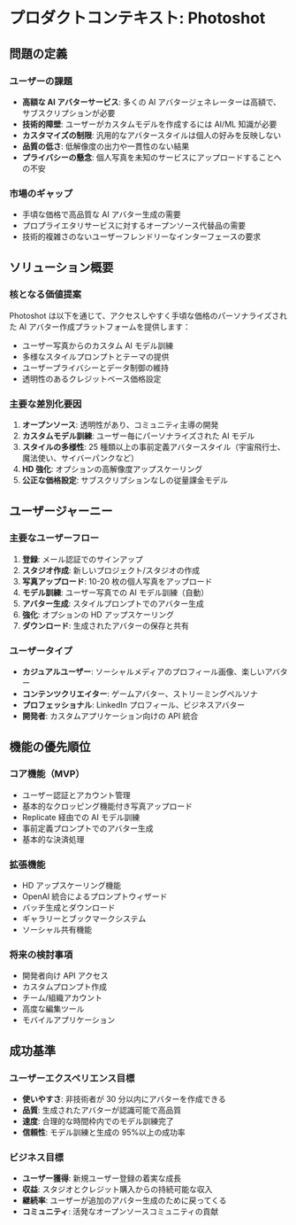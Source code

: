 # プロダクトコンテキスト: Photoshot

## 問題の定義

### ユーザーの課題

- **高額な AI アバターサービス**: 多くの AI アバタージェネレーターは高額で、サブスクリプションが必要
- **技術的障壁**: ユーザーがカスタムモデルを作成するには AI/ML 知識が必要
- **カスタマイズの制限**: 汎用的なアバタースタイルは個人の好みを反映しない
- **品質の低さ**: 低解像度の出力や一貫性のない結果
- **プライバシーの懸念**: 個人写真を未知のサービスにアップロードすることへの不安

### 市場のギャップ

- 手頃な価格で高品質な AI アバター生成の需要
- プロプライエタリサービスに対するオープンソース代替品の需要
- 技術的複雑さのないユーザーフレンドリーなインターフェースの要求

## ソリューション概要

### 核となる価値提案

Photoshot は以下を通じて、アクセスしやすく手頃な価格のパーソナライズされた AI アバター作成プラットフォームを提供します：

- ユーザー写真からのカスタム AI モデル訓練
- 多様なスタイルプロンプトとテーマの提供
- ユーザープライバシーとデータ制御の維持
- 透明性のあるクレジットベース価格設定

### 主要な差別化要因

1. **オープンソース**: 透明性があり、コミュニティ主導の開発
2. **カスタムモデル訓練**: ユーザー毎にパーソナライズされた AI モデル
3. **スタイルの多様性**: 25 種類以上の事前定義アバタースタイル（宇宙飛行士、魔法使い、サイバーパンクなど）
4. **HD 強化**: オプションの高解像度アップスケーリング
5. **公正な価格設定**: サブスクリプションなしの従量課金モデル

## ユーザージャーニー

### 主要なユーザーフロー

1. **登録**: メール認証でのサインアップ
2. **スタジオ作成**: 新しいプロジェクト/スタジオの作成
3. **写真アップロード**: 10-20 枚の個人写真をアップロード
4. **モデル訓練**: ユーザー写真での AI モデル訓練（自動）
5. **アバター生成**: スタイルプロンプトでのアバター生成
6. **強化**: オプションの HD アップスケーリング
7. **ダウンロード**: 生成されたアバターの保存と共有

### ユーザータイプ

- **カジュアルユーザー**: ソーシャルメディアのプロフィール画像、楽しいアバター
- **コンテンツクリエイター**: ゲームアバター、ストリーミングペルソナ
- **プロフェッショナル**: LinkedIn プロフィール、ビジネスアバター
- **開発者**: カスタムアプリケーション向けの API 統合

## 機能の優先順位

### コア機能（MVP）

- ユーザー認証とアカウント管理
- 基本的なクロッピング機能付き写真アップロード
- Replicate 経由での AI モデル訓練
- 事前定義プロンプトでのアバター生成
- 基本的な決済処理

### 拡張機能

- HD アップスケーリング機能
- OpenAI 統合によるプロンプトウィザード
- バッチ生成とダウンロード
- ギャラリーとブックマークシステム
- ソーシャル共有機能

### 将来の検討事項

- 開発者向け API アクセス
- カスタムプロンプト作成
- チーム/組織アカウント
- 高度な編集ツール
- モバイルアプリケーション

## 成功基準

### ユーザーエクスペリエンス目標

- **使いやすさ**: 非技術者が 30 分以内にアバターを作成できる
- **品質**: 生成されたアバターが認識可能で高品質
- **速度**: 合理的な時間枠内でのモデル訓練完了
- **信頼性**: モデル訓練と生成の 95%以上の成功率

### ビジネス目標

- **ユーザー獲得**: 新規ユーザー登録の着実な成長
- **収益**: スタジオとクレジット購入からの持続可能な収入
- **継続率**: ユーザーが追加のアバター生成のために戻ってくる
- **コミュニティ**: 活発なオープンソースコミュニティの貢献
